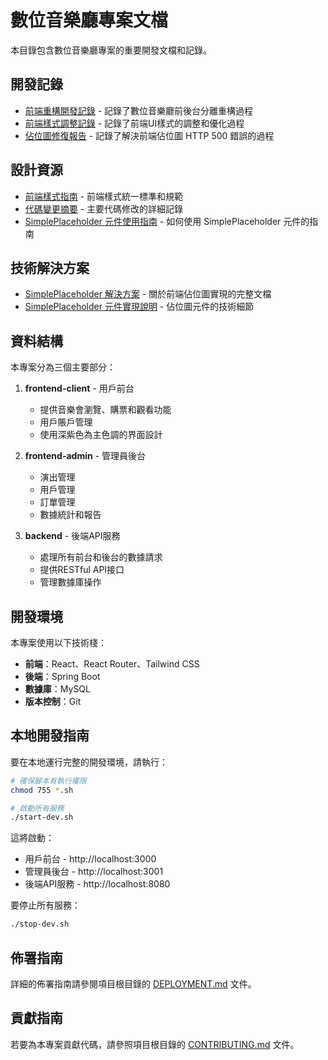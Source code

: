 # 數位音樂廳專案文檔

本目錄包含數位音樂廳專案的重要開發文檔和記錄。

## 開發記錄

- [前端重構開發記錄](development-logs/frontend-refactoring-session.md) - 記錄了數位音樂廳前後台分離重構過程
- [前端樣式調整記錄](frontend-styling-session/styling-session-log.md) - 記錄了前端UI樣式的調整和優化過程
- [佔位圖修復報告](placeholder-fix/placeholder-fix-report.md) - 記錄了解決前端佔位圖 HTTP 500 錯誤的過程

## 設計資源

- [前端樣式指南](frontend-styling-session/style-guide.md) - 前端樣式統一標準和規範
- [代碼變更摘要](frontend-styling-session/code-changes-summary.md) - 主要代碼修改的詳細記錄
- [SimplePlaceholder 元件使用指南](placeholder-fix/placeholder-usage.md) - 如何使用 SimplePlaceholder 元件的指南

## 技術解決方案

- [SimplePlaceholder 解決方案](placeholder-fix/README.md) - 關於前端佔位圖實現的完整文檔
- [SimplePlaceholder 元件實現說明](placeholder-fix/placeholder-implementation.md) - 佔位圖元件的技術細節

## 資料結構

本專案分為三個主要部分：

1. **frontend-client** - 用戶前台
   - 提供音樂會瀏覽、購票和觀看功能
   - 用戶賬戶管理
   - 使用深紫色為主色調的界面設計

2. **frontend-admin** - 管理員後台
   - 演出管理
   - 用戶管理
   - 訂單管理
   - 數據統計和報告

3. **backend** - 後端API服務
   - 處理所有前台和後台的數據請求
   - 提供RESTful API接口
   - 管理數據庫操作

## 開發環境

本專案使用以下技術棧：

- **前端**：React、React Router、Tailwind CSS
- **後端**：Spring Boot
- **數據庫**：MySQL
- **版本控制**：Git

## 本地開發指南

要在本地運行完整的開發環境，請執行：

```bash
# 確保腳本有執行權限
chmod 755 *.sh

# 啟動所有服務
./start-dev.sh
```

這將啟動：
- 用戶前台 - http://localhost:3000
- 管理員後台 - http://localhost:3001
- 後端API服務 - http://localhost:8080

要停止所有服務：

```bash
./stop-dev.sh
```

## 佈署指南

詳細的佈署指南請參閱項目根目錄的 [DEPLOYMENT.md](../DEPLOYMENT.md) 文件。

## 貢獻指南

若要為本專案貢獻代碼，請參照項目根目錄的 [CONTRIBUTING.md](../CONTRIBUTING.md) 文件。
